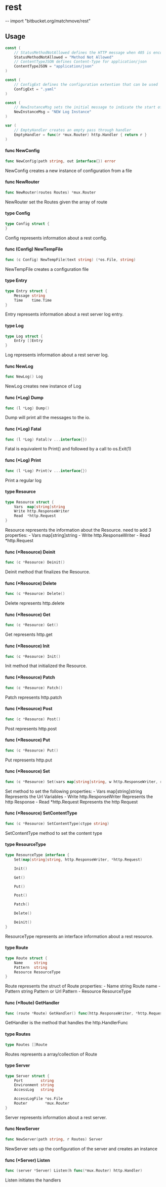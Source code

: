 # rest
--
    import "bitbucket.org/matchmove/rest"


## Usage

```go
const (
	// StatusMethodNotAllowed defines the HTTP message when 405 is encountered
	StatusMethodNotAllowed = "Method Not Allowed"
	// ContentTypeJSON defines Content-Type for application/json
	ContentTypeJSON = "application/json"
)
```

```go
const (
	// ConfigExt defines the configuration extention that can be used
	ConfigExt = ".yaml"
)
```

```go
const (
	// NewInstanceMsg sets the initial message to indicate the start of the log
	NewInstanceMsg = "NEW Log Instance"
)
```

```go
var (
	// EmptyHandler creates an empty pass through handler
	EmptyHandler = func(r *mux.Router) http.Handler { return r }
)
```

#### func  NewConfig

```go
func NewConfig(path string, out interface{}) error
```
NewConfig creates a new instance of configuration from a file

#### func  NewRouter

```go
func NewRouter(routes Routes) *mux.Router
```
NewRouter set the Routes given the array of route

#### type Config

```go
type Config struct {
}
```

Config represents information about a rest config.

#### func (Config) NewTempFile

```go
func (c Config) NewTempFile(text string) (*os.File, string)
```
NewTempFile creates a configuration file

#### type Entry

```go
type Entry struct {
	Message string
	Time    time.Time
}
```

Entry represents information about a rest server log entry.

#### type Log

```go
type Log struct {
	Entry []Entry
}
```

Log represents information about a rest server log.

#### func  NewLog

```go
func NewLog() Log
```
NewLog creates new instance of Log

#### func (*Log) Dump

```go
func (l *Log) Dump()
```
Dump will print all the messages to the io.

#### func (*Log) Fatal

```go
func (l *Log) Fatal(v ...interface{})
```
Fatal is equivalent to Print() and followed by a call to os.Exit(1)

#### func (*Log) Print

```go
func (l *Log) Print(v ...interface{})
```
Print a regular log

#### type Resource

```go
type Resource struct {
	Vars  map[string]string
	Write http.ResponseWriter
	Read  *http.Request
}
```

Resource represents the information about the Resource. need to add 3
properties: - Vars map[string]string - Write http.ResponseWriter - Read
*http.Request

#### func (*Resource) Deinit

```go
func (c *Resource) Deinit()
```
Deinit method that finalizes the Resource.

#### func (*Resource) Delete

```go
func (c *Resource) Delete()
```
Delete represents http.delete

#### func (*Resource) Get

```go
func (c *Resource) Get()
```
Get represents http.get

#### func (*Resource) Init

```go
func (c *Resource) Init()
```
Init method that initialized the Resource.

#### func (*Resource) Patch

```go
func (c *Resource) Patch()
```
Patch represents http.patch

#### func (*Resource) Post

```go
func (c *Resource) Post()
```
Post represents http.post

#### func (*Resource) Put

```go
func (c *Resource) Put()
```
Put represents http.put

#### func (*Resource) Set

```go
func (c *Resource) Set(vars map[string]string, w http.ResponseWriter, r *http.Request)
```
Set method to set the following properties: - Vars map[string]string Represents
the Url Variables - Write http.ResponseWriter Represents the http Response -
Read *http.Request Represents the http Request

#### func (*Resource) SetContentType

```go
func (c *Resource) SetContentType(ctype string)
```
SetContentType method to set the content type

#### type ResourceType

```go
type ResourceType interface {
	Set(map[string]string, http.ResponseWriter, *http.Request)

	Init()

	Get()

	Put()

	Post()

	Patch()

	Delete()

	Deinit()
}
```

ResourceType represents an interface information about a rest resource.

#### type Route

```go
type Route struct {
	Name     string
	Pattern  string
	Resource ResourceType
}
```

Route represents the struct of Route properties: - Name string Route name -
Pattern string Pattern or Url Pattern - Resource ResourceType

#### func (*Route) GetHandler

```go
func (route *Route) GetHandler() func(http.ResponseWriter, *http.Request)
```
GetHandler is the method that handles the http.HandlerFunc

#### type Routes

```go
type Routes []Route
```

Routes represents a array/collection of Route

#### type Server

```go
type Server struct {
	Port        string
	Environment string
	AccessLog   string

	AccessLogFile *os.File
	Router        *mux.Router
}
```

Server represents information about a rest server.

#### func  NewServer

```go
func NewServer(path string, r Routes) Server
```
NewServer sets up the configuration of the server and creates an instance

#### func (*Server) Listen

```go
func (server *Server) Listen(h func(*mux.Router) http.Handler)
```
Listen initiates the handlers
